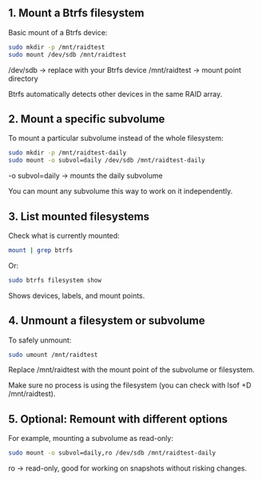 
## 1. Mount a Btrfs filesystem

Basic mount of a Btrfs device:

```bash
sudo mkdir -p /mnt/raidtest
sudo mount /dev/sdb /mnt/raidtest
```

/dev/sdb → replace with your Btrfs device
/mnt/raidtest → mount point directory

Btrfs automatically detects other devices in the same RAID array.

## 2. Mount a specific subvolume
To mount a particular subvolume instead of the whole filesystem:

```bash
sudo mkdir -p /mnt/raidtest-daily
sudo mount -o subvol=daily /dev/sdb /mnt/raidtest-daily
```
-o subvol=daily → mounts the daily subvolume

You can mount any subvolume this way to work on it independently.

## 3. List mounted filesystems
Check what is currently mounted:

```bash
mount | grep btrfs
```

Or:

```bash
sudo btrfs filesystem show
```
Shows devices, labels, and mount points.

## 4. Unmount a filesystem or subvolume
To safely unmount:

```bash
sudo umount /mnt/raidtest
```
Replace /mnt/raidtest with the mount point of the subvolume or filesystem.

Make sure no process is using the filesystem (you can check with lsof +D /mnt/raidtest).

## 5. Optional: Remount with different options
For example, mounting a subvolume as read-only:

```bash
sudo mount -o subvol=daily,ro /dev/sdb /mnt/raidtest-daily
```
ro → read-only, good for working on snapshots without risking changes.

